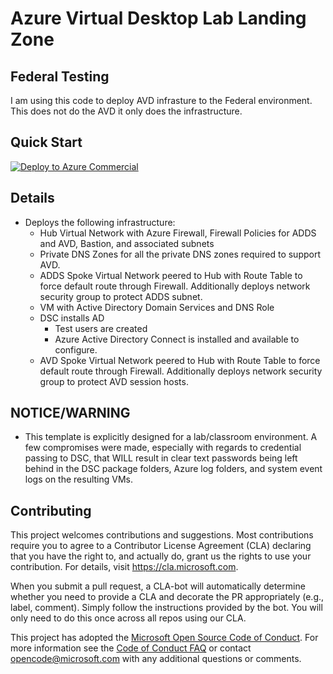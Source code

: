 # Azure Virtual Desktop Lab Landing Zone

## Federal Testing

I am using this code to deploy AVD infrasture to the Federal environment. This does not do the AVD it only does the infrastructure. 

## Quick Start

[![Deploy to Azure Commercial](https://aka.ms/deploytoazurebutton)](https://portal.azure.com/#blade/Microsoft_Azure_CreateUIDef/CustomDeploymentBlade/uri/https%3A%2F%2Fraw.githubusercontent.com%2Fshawntmeyer%2FAVDFedRockstarTraining%2Fmain%2Fdeploy.json/uiFormDefinitionUri/https%3A%2F%2Fraw.githubusercontent.com%2Fshawntmeyer%2FAVDFedRockstarTraining%2Fmain%2FuiFormDefinition.json)

## Details

* Deploys the following infrastructure:
  * Hub Virtual Network with Azure Firewall, Firewall Policies for ADDS and AVD, Bastion, and associated subnets
  * Private DNS Zones for all the private DNS zones required to support AVD.
  * ADDS Spoke Virtual Network peered to Hub with Route Table to force default route through Firewall. Additionally deploys network security group to protect ADDS subnet.
  * VM with Active Directory Domain Services and DNS Role
  * DSC installs AD
    * Test users are created
    * Azure Active Directory Connect is installed and available to configure.
  * AVD Spoke Virtual Network peered to Hub with Route Table to force default route through Firewall. Additionally deploys network security group to protect AVD session hosts.

## NOTICE/WARNING

* This template is explicitly designed for a lab/classroom environment. A few compromises were made, especially with regards to credential passing to DSC, that WILL result in clear text passwords being left behind in the DSC package folders, Azure log folders, and system event logs on the resulting VMs.

## Contributing

This project welcomes contributions and suggestions.  Most contributions require you to agree to a
Contributor License Agreement (CLA) declaring that you have the right to, and actually do, grant us
the rights to use your contribution. For details, visit https://cla.microsoft.com.

When you submit a pull request, a CLA-bot will automatically determine whether you need to provide
a CLA and decorate the PR appropriately (e.g., label, comment). Simply follow the instructions
provided by the bot. You will only need to do this once across all repos using our CLA.

This project has adopted the [Microsoft Open Source Code of Conduct](https://opensource.microsoft.com/codeofconduct/).
For more information see the [Code of Conduct FAQ](https://opensource.microsoft.com/codeofconduct/faq/) or
contact [opencode@microsoft.com](mailto:opencode@microsoft.com) with any additional questions or comments.

